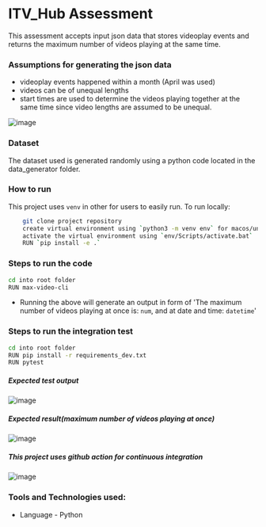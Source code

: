 # ITV_Hub Assessment

This assessment accepts input json data that stores videoplay events and returns the maximum number of videos playing at the same time.

### Assumptions for generating the json data
- videoplay events happened within a month (April was used)
- videos can be of unequal lengths
- start times are used to determine the videos playing together at the same time since video lengths are assumed to be unequal.

![image](https://user-images.githubusercontent.com/30020704/201565640-fc747ce4-dde7-4de8-a852-144a5ae99c11.png)


### Dataset
The dataset used is generated randomly using a python code located in the data_generator folder.

### How to run
This project uses `venv` in other for users to easily run.
To run locally:
```sh
    git clone project repository
    create virtual environment using `python3 -m venv env` for macos/unix and `py -m venv env` for windows 
    activate the virtual environment using `env/Scripts/activate.bat`
    RUN `pip install -e .`
```

### Steps to run the code
```sh
cd into root folder
RUN max-video-cli
```
- Running the above will generate an output in form of 'The maximum number of videos playing at once is: `num`, and at date and time: `datetime`'

### Steps to run the integration test
```sh
cd into root folder
RUN pip install -r requirements_dev.txt
RUN pytest
```
##### Expected test output
![image](https://user-images.githubusercontent.com/30020704/201564975-c6e7f4ff-cb9e-4c0d-b699-0ebaf0fa518f.png)


##### Expected result(maximum number of videos playing at once)
![image](https://user-images.githubusercontent.com/30020704/201564896-7fe55d68-ad1a-4429-881d-1c5ffe6ee326.png)


##### This project uses github action for continuous integration
![image](https://user-images.githubusercontent.com/30020704/201562005-e2a11972-41bc-4548-834a-652884519c44.png)


### Tools and Technologies used:
- Language - Python

